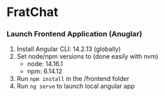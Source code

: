 # FratChat

### Launch Frontend Application (Anuglar)

1. Install Angular CLI: 14.2.13 (globally)
2. Set node/npm versions to (done easily with nvm)
    - node: 14.16.1
    - npm: 6.14.12 
3. Run `npm install` in the /frontend folder
4. Run `ng serve` to launch local angular app